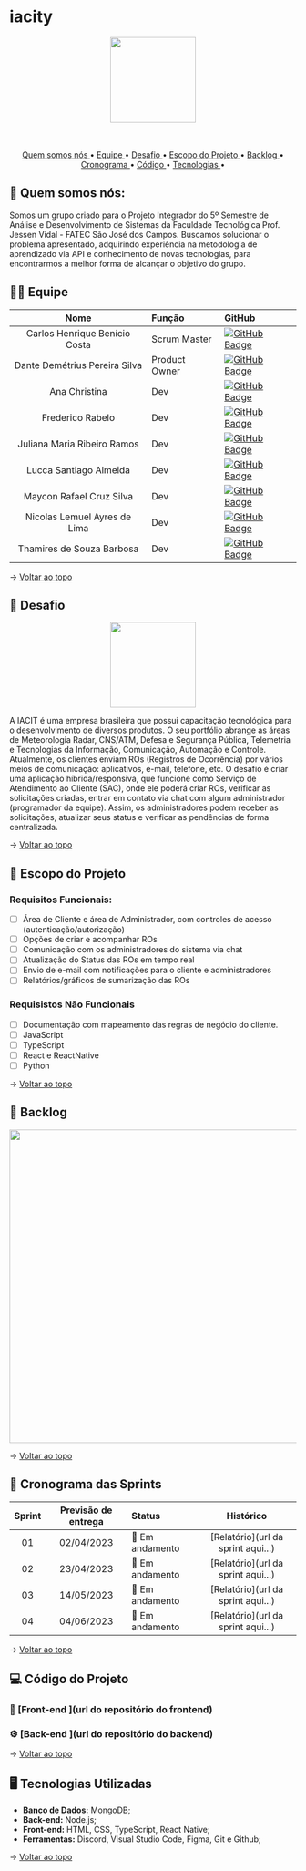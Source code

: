 # iacity
<div align="center">
<img src="https://user-images.githubusercontent.com/102330791/163039449-5e73781f-a340-45b3-a42e-28d95e476e76.png" width="150px" />
</div>
<br>
<br>

<p align="center">
  <a href ="#quem-somos-nós"> Quem somos nós </a> •
   <a href ="#equipe"> Equipe </a> •
  <a href ="#o-projeto"> Desafio </a>  • 
  <a href ="#escopo-do-projeto"> Escopo do Projeto </a> •
  <a href ="#backlogs">Backlog </a>  • 
  <a href ="#cronograma-das-sprints"> Cronograma </a>  •
  <a href ="#codigo"> Código </a>  • 
  <a href ="#tecnologias-utilizadas"> Tecnologias </a>  •
</p>

<span id="quem-somos-nós">

##  :space_invader: Quem somos nós:

Somos um grupo criado para o Projeto Integrador do 5º Semestre de Análise e Desenvolvimento de Sistemas da Faculdade Tecnológica Prof. Jessen Vidal - FATEC São José dos Campos.
Buscamos solucionar o problema apresentado, adquirindo experiência na metodologia de aprendizado via API e conhecimento de novas tecnologias, para encontrarmos a melhor forma de alcançar o objetivo do grupo.

<span id="equipe">

## 👨‍💻 Equipe

<div align="center">

|    Nome     | Função |      GitHub    |
|:-----------: |:------|:----------------------------|
| Carlos Henrique Benício Costa | Scrum Master | [![GitHub Badge](https://img.shields.io/badge/GitHub-100000?style=for-the-badge&logo=github&logoColor=white)](https://github.com/Carlos-Henrique39) |
| Dante Demétrius Pereira Silva | Product Owner | [![GitHub Badge](https://img.shields.io/badge/GitHub-100000?style=for-the-badge&logo=github&logoColor=white)](https://github.com/dantesjc) |
| Ana Christina | Dev | [![GitHub Badge](https://img.shields.io/badge/GitHub-100000?style=for-the-badge&logo=github&logoColor=white)](https://github.com/AnaChristina) |
| Frederico Rabelo | Dev | [![GitHub Badge](https://img.shields.io/badge/GitHub-100000?style=for-the-badge&logo=github&logoColor=white)](https://github.com/fredrbo) | 
| Juliana Maria Ribeiro Ramos | Dev | [![GitHub Badge](https://img.shields.io/badge/GitHub-100000?style=for-the-badge&logo=github&logoColor=white)](https://github.com/JulianaMaria-Lab) | 
| Lucca Santiago Almeida | Dev | [ ![GitHub Badge](https://img.shields.io/badge/GitHub-100000?style=for-the-badge&logo=github&logoColor=white)](https://github.com/LuccaSantiagoDev) | 
| Maycon Rafael Cruz Silva | Dev | [![GitHub Badge](https://img.shields.io/badge/GitHub-100000?style=for-the-badge&logo=github&logoColor=white)](https://github.com/MayconRafael) | 
| Nicolas Lemuel Ayres de Lima | Dev | [![GitHub Badge](https://img.shields.io/badge/GitHub-100000?style=for-the-badge&logo=github&logoColor=white)](https://github.com/nlemuel) | 
| Thamires de Souza Barbosa | Dev | [![GitHub Badge](https://img.shields.io/badge/GitHub-100000?style=for-the-badge&logo=github&logoColor=white)](https://github.com/Thamires-S0uza) | 

</div>

→ [Voltar ao topo](#topo)


<span id="o-projeto">

## :bookmark_tabs: Desafio

<p align="center">
<img src="inserir url da logo da iacit aqui" width="150px" />
</p>

<p align="left"> 

A IACIT é uma empresa brasileira que possui capacitação tecnológica para o desenvolvimento de diversos produtos. O seu portfólio abrange as áreas de Meteorologia Radar, CNS/ATM, Defesa e Segurança Pública, Telemetria e Tecnologias da Informação, Comunicação, Automação e Controle.
Atualmente, os clientes enviam ROs (Registros de Ocorrência) por vários meios de comunicação: aplicativos, e-mail, telefone, etc. 
O desafio é criar uma aplicação híbrida/responsiva, que funcione como Serviço de Atendimento ao Cliente (SAC), onde ele poderá criar ROs, verificar as solicitações criadas, entrar em contato via chat com algum administrador (programador da equipe). Assim, os administradores podem receber as solicitações, atualizar seus status e verificar as pendências de forma centralizada. 

</p>

→ [Voltar ao topo](#topo)

<span id="escopo-do-projeto">

## :dart: Escopo do Projeto

### Requisitos Funcionais:
- [ ] Área de Cliente e área de Administrador, com controles de acesso (autenticação/autorização) 
- [ ]  Opções de criar e acompanhar ROs 
- [ ]  Comunicação com os administradores do sistema via chat 
- [ ]  Atualização do Status das ROs em tempo real
- [ ]  Envio de e-mail com notificações para o cliente e administradores 
- [ ]  Relatórios/gráficos de sumarização das ROs

### Requisistos Não Funcionais
- [ ] Documentação com mapeamento das regras de negócio do cliente.
- [ ]   JavaScript
- [ ]  TypeScript
- [ ]  React e ReactNative
- [ ]  Python

→ [Voltar ao topo](#topo)

<span id="backlogs">

## :flags: Backlog

<p align="center">
<img src = "insira url da imagem com backlog aqui" width="550"/>
</p>

→ [Voltar ao topo](#topo)

<span id="cronograma-das-sprints">

## 📆 Cronograma das Sprints

<div align="center">

| Sprint | Previsão de entrega | Status           | Histórico |
|:--:|:----------:|:-------------------|:-------------------------------------------------:|
| 01 | 02/04/2023 | 🚧 Em andamento    | [Relatório](url da sprint aqui...)|
| 02 | 23/04/2023 | 🚧 Em andamento   | [Relatório](url da sprint aqui...) |
| 03 | 14/05/2023 | 🚧 Em andamento   | [Relatório](url da sprint aqui...) |
| 04 | 04/06/2023 | 🚧 Em andamento    | [Relatório](url da sprint aqui...) |

</div>

→ [Voltar ao topo](#topo)

<span id="codigo">

## 	:computer: Código do Projeto

### :iphone: [Front-end ](url do repositório do frontend)

### :gear: [Back-end ](url do repositório do backend)

→ [Voltar ao topo](#topo)

<span id="tecnologias-utilizadas">

## 🖥️ Tecnologias Utilizadas

- **Banco de Dados:** MongoDB;
- **Back-end:** Node.js;
- **Front-end:** HTML, CSS, TypeScript, React Native;
- **Ferramentas:** Discord, Visual Studio Code, Figma, Git e Github;

→ [Voltar ao topo](#topo)
